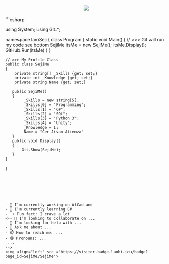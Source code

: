<h1 align="center">
    <a href= "https://git.io/typing-svg">
        <img src =https://readme-typing-svg.herokuapp.com?font=roboto&color=130EF7&size=24&center=true&vCenter=true&width=700&height=70&lines=Welcome+to+my+Git+%F0%9F%98%81;Where+in+GitHub+I+Trust+my+safe;I+am+SejiMe+%F0%9F%90%B1%E2%80%8D%F0%9F%92%BB)>
    </a>
</h1>
```csharp

using System;
using Git.*;

namespace IamSeji
{
    class Program
    {
       static void Main()
       {
           // >>> Git will run my code see bottom
            SejiMe itsMe = new SejiMe();
            itsMe.Display();
            GitHub.Run(itsMe)
       }
    }
    
    // >>> My Profile Class
    public class SejiMe
    {
        private string[] _Skills {get; set;}
        private int _Knowledge {get; set;}
        private string Name {get; set;}

       public SejiMe()
       {
            _Skills = new string[5];
            _Skills[0] = "Programming";
            _Skills[1] = "C#";
            _Skills[2] = "SQL";
            _Skills[3] = "Python 3";
            _Skills[4] = "Unity";
            _Knowledge = 1;
            Name = "Cer Jivan Atienza"
       }
       public void Display()
       {
           Git.Show(SejiMe);
       }
    }
}
   

```






- 🔭 I’m currently working on AtCad and 
- 🌱 I’m currently learning C#
-  ⚡ Fun fact: I crave a lot
<-- 👯 I’m looking to collaborate on ...
- 🤔 I’m looking for help with ...
- 💬 Ask me about ...
- 📫 How to reach me: ...
- 😄 Pronouns: ...
 ...
-->
<img align="left" src ="https://visitor-badge.laobi.icu/badge?page_id=SejiMe/SejiMe">
